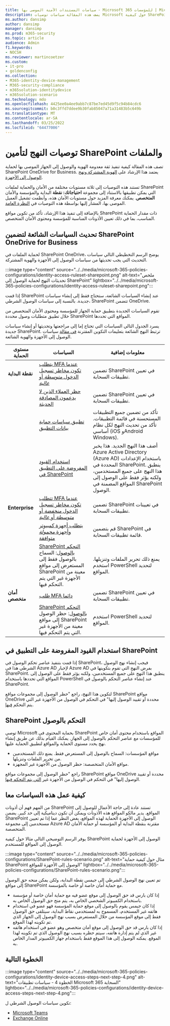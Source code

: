 ```yaml
---
title: سياسات المستندات الآمنة الموصى بها - Microsoft 365 للمؤسسات | Microsoft Docs
description: يصف هذه المقالة سياسات توصيات Microsoft حول كيفية SharePoint الوصول إلى الملفات.
ms.author: dansimp
author: dansimp
manager: dansimp
ms.prod: m365-security
ms.topic: article
audience: Admin
f1.keywords:
- NOCSH
ms.reviewer: martincoetzer
ms.custom:
- it-pro
- goldenconfig
ms.collection:
- M365-identity-device-management
- M365-security-compliance
- m365solution-identitydevice
- m365solution-scenario
ms.technology: mdo
ms.openlocfilehash: 4425ee0a4ee9abb7c87be7ed45d9f5c94b84cdc6
ms.sourcegitcommit: b0c3ffd7ddee9b30fab85047a71a31483b5c649b
ms.translationtype: MT
ms.contentlocale: ar-SA
ms.lasthandoff: 03/25/2022
ms.locfileid: "64477006"
---
```

# <a name="policy-recommendations-for-securing-sharepoint-sites-and-files"></a>توصيات النهج لتأمين SharePoint والملفات

تصف هذه المقالة كيفية تنفيذ ثقة معدومة الهوية والوصول إلى الجهاز الموصى بها لحماية SharePoint OneDrive for Business. يعتمد هذا الإرشاد على [الهوية المشتركة ونهج الوصول إلى الأجهزة](identity-access-policies.md).

تستند هذه التوصيات إلى ثلاثة مستويات مختلفة من الأمان والحماية لملفات SharePoint التي يمكن تطبيقها بالاستناد إلى مجموعة **احتياجاتك: نقطة** البداية والمؤسسة والأمان **المتخصص**.  يمكنك معرفة المزيد حول مستويات الأمان هذه، وأنظمت تشغيل العميل الموصى بها، المشار إليها بواسطة هذه التوصيات في [النظرة العامة](microsoft-365-policies-configurations.md).

بالإضافة إلى تنفيذ هذا الإرشاد، تأكد من تكوين مواقع SharePoint ذات مقدار الحماية المناسب، بما في ذلك تعيين الأذونات المناسبة للمؤسسة ومحتوى الأمان المتخصص.

## <a name="updating-common-policies-to-include-sharepoint-and-onedrive-for-business"></a>تحديث السياسات الشائعة لتضمين SharePoint OneDrive for Business

لحماية الملفات في SharePoint OneDrive، يوضح الرسم التخطيطي التالي سياسات التحديث التي يجب تحديثها من سياسات الوصول إلى الأجهزة والهوية المشتركة.

:::image type="content" source="../../media/microsoft-365-policies-configurations/identity-access-ruleset-sharepoint.png" alt-text="ملخص تحديثات النهج لحماية الوصول إلى SharePoint" lightbox="../../media/microsoft-365-policies-configurations/identity-access-ruleset-sharepoint.png":::

إذا قمت SharePoint عند إنشاء السياسات الشائعة، ستحتاج فقط إلى إنشاء سياسات جديدة. بالنسبة إلى سياسات الوصول الشرطي، SharePoint تتضمن OneDrive.

تقوم السياسات الجديدة بتطبيق حماية الجهاز للمؤسسة ومحتوى الأمان المتخصص من خلال تطبيق متطلبات وصول محددة SharePoint المواقع التي تحددها.

يسرد الجدول التالي السياسات التي تحتاج إما إلى مراجعتها وتحديثها أو إنشاء سياسات جديدة SharePoint. ترتبط النهج الشائعة بتعليمات التكوين المقترنة [في مقالة](identity-access-policies.md) سياسات الوصول إلى الأجهزة والهوية الشائعة.

|مستوى الحماية|السياسات|معلومات إضافية|
|---|---|---|
|**نقطة البداية**|[يتطلب MFA عندما تكون مخاطر تسجيل الدخول *متوسطة* أو *عالية*](identity-access-policies.md#require-mfa-based-on-sign-in-risk)|تضمين SharePoint في تعيين تطبيقات السحابة.|
||[حظر العملاء الذين لا يدعمون المصادقة الحديثة](identity-access-policies.md#block-clients-that-dont-support-multi-factor)|تضمين SharePoint في تعيين تطبيقات السحابة.|
||[تطبيق سياسات حماية بيانات التطبيق](identity-access-policies.md#apply-app-data-protection-policies)|تأكد من تضمين جميع التطبيقات المستحسنة في قائمة التطبيقات. تأكد من تحديث النهج لكل نظام أساسي (iOS وAndroid Windows).|
||[استخدام القيود المفروضة على التطبيق في SharePoint](#use-app-enforced-restrictions-in-sharepoint)|أضف هذا النهج الجديد. هذا يخبر Azure Active Directory (Azure AD) باستخدام الإعدادات المحددة في SharePoint. ينطبق هذا النهج على جميع المستخدمين، ولكنه يؤثر فقط على الوصول إلى المواقع المضمنة في SharePoint الوصول.|
|**Enterprise**|[تتطلب MFA عندما تكون مخاطر تسجيل الدخول *منخفضة* أو *متوسطة* أو *عالية*](identity-access-policies.md#require-mfa-based-on-sign-in-risk)|تضمين SharePoint في تعيينات تطبيقات السحابة.|
||[يتطلب أجهزة كمبيوتر وأجهزة *محمولة* متوافقة](identity-access-policies.md#require-compliant-pcs-and-mobile-devices)|قم بتضمين SharePoint في قائمة تطبيقات السحابة.|
||[SharePoint التحكم بالوصول](#sharepoint-access-control-policies): السماح بالوصول فقط إلى المستعرض إلى مواقع SharePoint معينة من الأجهزة غير التي يتم التحكم فيها.|يمنع ذلك تحرير الملفات وتنزيلها. استخدم PowerShell لتحديد المواقع.|
|**أمان متخصص**|[*طلب* MFA دائما](identity-access-policies.md#require-mfa-based-on-sign-in-risk)|تضمين SharePoint في تعيين تطبيقات السحابة.|
||[SharePoint التحكم بالوصول](#use-app-enforced-restrictions-in-sharepoint): حظر الوصول إلى مواقع SharePoint معينة من الأجهزة غير التي يتم التحكم فيها.|استخدم PowerShell لتحديد المواقع.|

## <a name="use-app-enforced-restrictions-in-sharepoint"></a>استخدام القيود المفروضة على التطبيق في SharePoint

إذا قمت بتنفيذ عناصر تحكم الوصول في SharePoint، فيجب إنشاء نهج الوصول الشرطي هذا في Azure AD لإخبار Azure AD بفرض النهج التي تقوم بتكوينها في SharePoint. ينطبق هذا النهج على جميع المستخدمين، ولكنه يؤثر فقط على الوصول إلى المواقع التي تحددها باستخدام PowerShell عند إنشاء عناصر التحكم بالوصول في SharePoint.

لتكوين هذا النهج، راجع "حظر الوصول إلى مجموعات مواقع SharePoint مواقع OneDrive محددة أو تقييد الوصول إليها" في التحكم في الوصول من الأجهزة غير التي يتم التحكم [فيها](/sharepoint/control-access-from-unmanaged-devices).

## <a name="sharepoint-access-control-policies"></a>SharePoint التحكم بالوصول

توصي Microsoft بحماية المحتوى في SharePoint المواقع باستخدام محتوى أمان خاص للمؤسسات مع عناصر التحكم بالوصول إلى الجهاز. يمكنك القيام بذلك عن طريق إنشاء نهج يحدد مستوى الحماية والمواقع لتطبيق الحماية عليها.

- مواقع المؤسسات: السماح بالوصول إلى المستعرض فقط. يمنع ذلك المستخدمين من تحرير الملفات وتنزيلها.
- مواقع الأمان المتخصصة: حظر الوصول من الأجهزة غير المجهزة.

راجع "حظر الوصول إلى مجموعات مواقع SharePoint مواقع OneDrive محددة أو تقييد الوصول إليها" في التحكم في الوصول من الأجهزة غير [التي يتم التحكم فيها](/sharepoint/control-access-from-unmanaged-devices).

## <a name="how-these-policies-work-together"></a>كيفية عمل هذه السياسات معا

من المهم فهم أن أذونات SharePoint تستند عادة إلى حاجة الأعمال للوصول إلى المواقع. يدير مالكو المواقع هذه الأذونات ويمكن أن تكون ديناميكية إلى حد كبير. يضمن SharePoint الوصول إلى الأجهزة الحماية لهذه المواقع، بغض النظر عما إذا تم تعيين مستخدمين إلى مجموعة Azure AD مقترنة بنقطة البداية أو المؤسسة أو حماية الأمان المتخصصة.

يوفر الرسم التوضيحي التالي مثالا حول كيفية SharePoint الوصول إلى الأجهزة لحماية الوصول إلى المواقع للمستخدم.

:::image type="content" source="../../media/microsoft-365-policies-configurations/SharePoint-rules-scenario.png" alt-text="مثال حول كيفية حماية SharePoint الوصول إلى الأجهزة للمواقع" lightbox="../../media/microsoft-365-policies-configurations/SharePoint-rules-scenario.png":::

تم تعيين نهج الوصول الشرطي إلى جيمس نقطة البداية، ولكن يمكن منحه حق الوصول إلى مواقع SharePoint مع حماية أمان خاصة أو خاصة بالمؤسسة.

- إذا كان بارس قد حق الوصول إلى موقع عضو فيه مع حماية أمان خاصة أو مؤسسة باستخدام الكمبيوتر الشخصي الخاص به، يتم منح حق الوصول الخاص به.
- إذا كان جيمس يقوم بالوصول إلى موقع حماية المؤسسة فهو عضو في استخدام هاتفه غير المستخدم، المسموح به لمستخدمي نقاط البداية، سيتلقى حق الوصول فقط إلى موقع المؤسسة من خلال المستعرض بسبب نهج الوصول إلى الجهاز الذي تم تكوينه لهذا الموقع.
- إذا كان بارس قد حق الوصول إلى موقع أمان متخصص وهو عضو في استخدام هاتفه غير الذي لم يتم إدارة هاتفه، سيتم حظره بسبب نهج الوصول الذي تم تكوينه لهذا الموقع. يمكنه الوصول إلى هذا الموقع فقط باستخدام جهاز الكمبيوتر المدار الخاص به.

## <a name="next-step"></a>الخطوة التالية

:::image type="content" source="../../media/microsoft-365-policies-configurations/identity-device-access-steps-next-step-4.png" alt-text="الخطوة 4 - سياسات تطبيقات Microsoft 365 السحابة" lightbox="../../media/microsoft-365-policies-configurations/identity-device-access-steps-next-step-4.png":::


تكوين سياسات الوصول الشرطي ل:

- [Microsoft Teams](teams-access-policies.md)
- [Exchange Online](secure-email-recommended-policies.md)